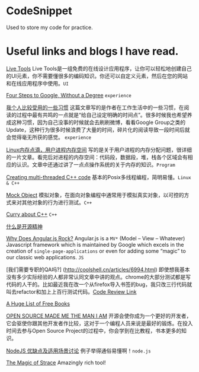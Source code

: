 CodeSnippet
===========

Used to store my code for practice.

Useful links and blogs I have read.
===========

[Live Tools](http://livetools.uiparade.com/index.html)
Live Tools是一组免费的在线设计应用程序，让你可以轻松地创建自己的UI元素，你不需要懂很多的编码知识。你还可以自定义元素，然后在您的网站和在线应用程序中使用。`UI`

[Four Steps to Google, Without a Degree](https://medium.com/this-happened-to-me/8f381aa6bd5e) `experience`

[我个人比较受用的一些习惯](http://www.luanxiang.org/blog/archives/979.html) 
这篇文章写的是作者在工作生活中的一些习惯，在阅读的过程中最有共鸣的一点就是“给自己设定明确的时间点”。很多时候我也希望养成这种习惯，因为自己没事的时候就会去刷刷微博，看看Google Group之类的Update，这种行为很多时候浪费了大量的时间，碎片化的阅读导致一段时间后就会觉得毫无所获的感觉。 `experience`

[Linux内存点滴，用户进程内存空间](http://www.perfgeeks.com/?p=770)
写的是关于用户进程的内存分配问题，很详细的一片文章。看完后对进程的内存空间：代码段，数据段，堆，栈各个区域会有相应的认识。文章中还通过讲了一点点操作系统的关于内存的知识。`Program`

[Creating multi-threaded C++ code](http://codebase.eu/tutorial/posix-threads-c/)
基本的Posix多线程编程，简明易懂。`Linux & C++`

[Mock Object](http://en.wikipedia.org/wiki/Mock_object)
模拟对象，在面向对象编程中通常用于模拟真实对象，以可控的方式来对其他对象的行为进行测试。`C++`

[Curry about C++](http://stackoverflow.com/questions/152005/how-can-currying-be-done-in-c) `C++`

[什么是开源精神](https://github.com/lifesinger/lifesinger.github.com/issues/167)

[Why Does Angular.js Rock?](http://angular-tips.com/blog/2013/08/why-does-angular-dot-js-rock/) 
Angular.js is a `MV*` (Model – View – Whatever) Javascript framework which is maintained by Google which excels in the creation of `single-page-applications` or even for adding some “magic” to our classic web applications.  `JS` 

[我们需要专职的QA吗?] (http://coolshell.cn/articles/6994.html)
即使想我基本没有多少实际经验的人都非常认同文章中讲的观点。chrome的大部分测试都是写代码的人干的。比如最近我在改一个从firefox导入书签的bug，我只改三行代码就叫去refactor和加上上百行测试代码。[Code Review Link](https://codereview.chromium.org/22408007)

[A Huge List of Free Books](http://programming-motherfucker.com/become.html)

[OPEN SOURCE MADE ME THE MAN I AM](http://cubiq.org/open-source-made-me-the-man-i-am)
开源会使你成为一个更好的开发者，它会驱使你跟其他开发者作比较，这对于一个编程人员来说是最好的锻炼。在投入时间去参与Open Source Project的过程中，你会学到在比教程，书本更多的知识。

[NodeJS 优缺点及适用场景讨论](http://www.cnblogs.com/sysuys/p/3460614.html)
例子举得通俗易懂啊！`node.js`

[The Magic of Strace](http://chadfowler.com/blog/2014/01/26/the-magic-of-strace/)
Amazingly rich tool!
